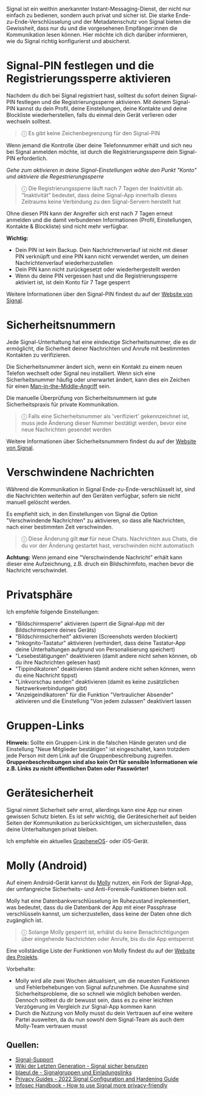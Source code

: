 Signal ist ein weithin anerkannter Instant-Messaging-Dienst, der nicht nur einfach zu bedienen, sondern auch privat und sicher ist. Die starke  Ende-zu-Ende-Verschlüsselung und der Metadatenschutz von Signal bieten die Gewissheit, dass nur du und die vorgesehenen Empfänger:innen die Kommunikation lesen können.
Hier möchte ich dich darüber informieren, wie du Signal richtig konfigurierst und absicherst.

# Signal-PIN festlegen und die Registrierungssperre aktivieren
Nachdem du dich bei Signal registriert hast, solltest du sofort deinen Signal-PIN festlegen und die Registrierungssperre aktivieren. Mit deinem Signal-PIN kannst du dein Profil, deine Einstellungen, deine Kontakte und deine Blockliste wiederherstellen, falls du einmal dein Gerät verlieren oder wechseln solltest.

> ⓘ Es gibt keine Zeichenbegrenzung für den Signal-PIN

Wenn jemand die Kontrolle über deine Telefonnummer erhält und sich neu bei Signal anmelden möchte, ist durch die Registrierungssperre dein Signal-PIN erforderlich. 

*Gehe zum aktivieren in deine Signal-Einstellungen wähle den Punkt "Konto" und aktiviere die Regestrierungssperre*

> ⓘ Die Registrierungssperre läuft nach 7 Tagen der Inaktivität ab. "Inaktivität" bedeutet, dass deine Signal-App innerhalb dieses Zeitraums keine Verbindung zu den Signal-Servern herstellt hat

Ohne diesen PIN kann der Angreifer sich erst nach 7 Tagen erneut anmelden und die damit verbundenen Informationen (Profil, Einstellungen, Kontakte & Blockliste) sind nicht mehr verfügbar.

**Wichtig:**
- Dein PIN ist kein Backup. Dein Nachrichtenverlauf ist nicht mit dieser PIN verknüpft und eine PIN kann nicht verwendet werden, um deinen Nachrichtenverlauf wiederherzustellen
- Dein PIN kann nicht zurückgesetzt oder wiederhergestellt werden
- Wenn du deine PIN vergessen hast und die Registrierungssperre aktiviert ist, ist dein Konto für 7 Tage gesperrt

Weitere Informationen über den Signal-PIN findest du auf der [Website von Signal](https://support.signal.org/hc/de/articles/360007059792-Signal-PIN).

# Sicherheitsnummern
Jede Signal-Unterhaltung hat eine eindeutige Sicherheitsnummer, die es dir ermöglicht, die Sicherheit deiner Nachrichten und Anrufe mit bestimmten Kontakten zu verifizieren.

Die Sicherheitsnummer ändert sich, wenn ein Kontakt zu einem neuen Telefon wechselt oder Signal neu installiert. Wenn sich eine Sicherheitsnummer häufig oder unerwartet ändert, kann dies ein Zeichen für einen [Man-in-the-Middle-Angriff](https://en.wikipedia.org/wiki/Man-in-the-middle_attack) sein. 

Die manuelle Überprüfung von Sicherheitsnummern ist gute Sicherheitspraxis für private Kommunikation. 

> ⓘ Falls eine Sicherheitsnummer als 'verifiziert' gekennzeichnet ist, muss jede Änderung dieser Nummer bestätigt werden, bevor eine neue Nachrichten gesendet werden

Weitere Informationen über Sicherheitsnummern findest du auf der [Website von Signal](https://support.signal.org/hc/de/articles/360007060632-Was-ist-eine-Sicherheitsnummer-und-weshalb-sehe-ich-dass-sie-sich-ge%C3%A4ndert-hat-).

# Verschwindene Nachrichten
Während die Kommunikation in Signal Ende-zu-Ende-verschlüsselt ist, sind die Nachrichten weiterhin auf den Geräten verfügbar, sofern sie nicht manuell gelöscht werden.

Es empfiehlt sich, in den Einstellungen von Signal die Option "Verschwindende Nachrichten" zu aktivieren, so dass alle Nachrichten, nach einer bestimmten Zeit verschwinden.

> ⓘ Diese Änderung gilt **nur** für neue Chats. Nachrichten aus Chats, die du vor der Änderung gestartet hast, verschwinden nicht automatisch

**Achtung:** Wenn jemand eine "Verschwindende Nachricht" erhält kann dieser eine Aufzeichnung, z.B. druch ein Bildschirmfoto, machen bevor die Nachricht verschwindet.

# Privatsphäre
Ich empfehle folgende Einstellungen:
- "Bildschirmsperre" aktivieren (sperrt die Signal-App mit der Bildschirmsperre deines Geräts)
- "Bildschirmsicherheit" aktivieren (Screenshots werden blockiert)
- "Inkognito-Tastatur" aktivieren (verhindert, dass deine Tastatur-App deine Unterhaltungen aufgrund von Personalisierung speichert)
- "Lesebestätigungen" deaktivieren (damit andere nicht sehen können, ob du ihre Nachrichten gelesen hast)
- "Tippindikatoren" deaktivieren (damit andere nicht sehen können, wenn du eine Nachricht tippst)
- "Linkvorschau senden" deaktivieren (damit es keine zusätzlichen Netzwerkverbindungen gibt)
- "Anzeigeindikatoren" für die Funktion "Vertraulicher Absender" aktivieren und die Einstellung "Von jedem zulassen" deaktiviert lassen

# Gruppen-Links
**Hinweis:** Sollte ein Gruppen-Link in die falschen Hände geraten und die Einstellung "Neue Mitglieder bestätigen" ist eingeschaltet, kann trotzdem  jede Person mit dem Link auf die Gruppenbeschreibung zugreifen. **Gruppenbeschreibungen sind also kein Ort für sensible Informationen wie z.B. Links zu nicht öffentlichen Daten oder Passwörter!**

# Gerätesicherheit
Signal nimmt Sicherheit sehr ernst, allerdings kann eine App nur einen gewissen Schutz bieten. Es ist sehr wichtig, die Gerätesicherheit auf beiden Seiten der Kommunikation zu berücksichtigen, um sicherzustellen, dass deine Unterhaltungen privat bleiben.

Ich empfehle ein aktuelles [GrapheneOS](https://grapheneos.org)- oder iOS-Gerät.

# Molly (Android)
Auf einem Android-Gerät kannst du [Molly](https://molly.im) nutzen, ein Fork der Signal-App, der umfangreiche Sicherheits- und Anti-Forensik-Funktionen bieten soll.

Molly hat eine Datenbankverschlüsselung im Ruhezustand implementiert, was bedeutet, dass du die Datenbank der App mit einer Passphrase verschlüsseln kannst, um sicherzustellen, dass keine der Daten ohne dich zugänglich ist.

> ⓘ Solange Molly gesperrt ist, erhälst du keine Benachrichtigungen über eingehende Nachrichten oder Anrufe, bis du die App entsperrst

Eine vollständige Liste der Funktionen von Molly findest du auf der [Website des Projekts](https://molly.im).

Vorbehalte:
- Molly wird alle zwei Wochen aktualisiert, um die neuesten Funktionen und Fehlerbehebungen von Signal aufzunehmen. Die Ausnahme sind Sicherheitsprobleme, die so schnell wie möglich behoben werden. Dennoch solltest du dir bewusst sein, dass es zu einer leichten Verzögerung im Vergleich zur Signal-App kommen kann
- Durch die Nutzung von Molly musst du dein Vertrauen auf eine weitere Partei ausweiten, da du nun sowohl dem Signal-Team als auch dem Molly-Team vertrauen musst

## Quellen:
- [Signal-Support](https://support.signal.org/hc/de)
- [Wiki der Letzten Generation - Signal sicher benutzen](https://wiki.letztegeneration.de/de/%C3%B6ffentlich/IT-Hilfe/Signal/Signal-sicher-benutzen)
- [blaeul.de - Signalgruppen und Einladungslinks](https://blaeul.de/sonnenschein/signalgruppen-und-einladungslinks)
- [Privacy Guides - 2022 Signal Configuration and Hardening Guide](https://blog.privacyguides.org/2022/07/07/signal-configuration-and-hardening/)
- [Infosec Handbook - How to use Signal more privacy-friendly](https://web.archive.org/web/20210705170700/https://infosec-handbook.eu/blog/signal-privacy/#configuration)
